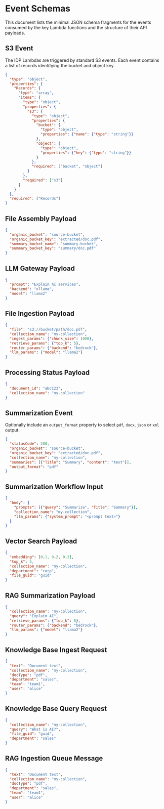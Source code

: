 # Event Schemas

This document lists the minimal JSON schema fragments for the events consumed by the key Lambda functions and the structure of their API payloads.

## S3 Event

The IDP Lambdas are triggered by standard S3 events. Each event contains a list of records identifying the bucket and object key.

```json
{
  "type": "object",
  "properties": {
    "Records": {
      "type": "array",
      "items": {
        "type": "object",
        "properties": {
          "s3": {
            "type": "object",
            "properties": {
              "bucket": {
                "type": "object",
                "properties": {"name": {"type": "string"}}
              },
              "object": {
                "type": "object",
                "properties": {"key": {"type": "string"}}
              }
            },
            "required": ["bucket", "object"]
          }
        },
        "required": ["s3"]
      }
    }
  },
  "required": ["Records"]
}
```

## File Assembly Payload

```json
{
  "organic_bucket": "source-bucket",
  "organic_bucket_key": "extracted/doc.pdf",
  "summary_bucket_name": "summary-bucket",
  "summary_bucket_key": "summary/doc.pdf"
}
```

## LLM Gateway Payload

```json
{
  "prompt": "Explain AI services",
  "backend": "ollama",
  "model": "llama2"
}
```

## File Ingestion Payload

```json
{
  "file": "s3://bucket/path/doc.pdf",
  "collection_name": "my-collection",
  "ingest_params": {"chunk_size": 1000},
  "retrieve_params": {"top_k": 5},
  "router_params": {"backend": "bedrock"},
  "llm_params": {"model": "llama2"}
}
```

## Processing Status Payload

```json
{
  "document_id": "abc123",
  "collection_name": "my-collection"
}
```

## Summarization Event

Optionally include an `output_format` property to select `pdf`, `docx`, `json` or `xml` output.

```json
{
  "statusCode": 200,
  "organic_bucket": "source-bucket",
  "organic_bucket_key": "extracted/doc.pdf",
  "collection_name": "my-collection",
  "summaries": [{"Title": "Summary", "content": "text"}],
  "output_format": "pdf"
}
```

## Summarization Workflow Input

```json
{
  "body": {
    "prompts": [{"query": "Summarize", "Title": "Summary"}],
    "collection_name": "my-collection",
    "llm_params": {"system_prompt": "<prompt text>"}
  }
}
```

## Vector Search Payload

```json
{
  "embedding": [0.1, 0.2, 0.3],
  "top_k": 5,
  "collection_name": "my-collection",
  "department": "corp",
  "file_guid": "guid"
}
```

## RAG Summarization Payload

```json
{
  "collection_name": "my-collection",
  "query": "Explain AI",
  "retrieve_params": {"top_k": 5},
  "router_params": {"backend": "bedrock"},
  "llm_params": {"model": "llama2"}
}
```

## Knowledge Base Ingest Request

```json
{
  "text": "Document text",
  "collection_name": "my-collection",
  "docType": "pdf",
  "department": "sales",
  "team": "team1",
  "user": "alice"
}
```

## Knowledge Base Query Request

```json
{
  "collection_name": "my-collection",
  "query": "What is AI?",
  "file_guid": "guid",
  "department": "sales"
}
```

## RAG Ingestion Queue Message

```json
{
  "text": "Document text",
  "collection_name": "my-collection",
  "docType": "pdf",
  "department": "sales",
  "team": "team1",
  "user": "alice"
}
```
